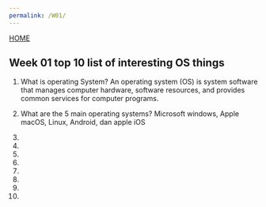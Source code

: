 ```yaml
---
permalink: /W01/
---
```

[HOME](../)
 
 ## Week 01 top 10 list of interesting OS things
 
 1. What is operating System?
    An operating system (OS) is system software that manages computer hardware, software resources, and provides common services for computer programs.
 
 2. What are the 5 main operating systems?
    Microsoft windows, Apple macOS, Linux, Android, dan apple iOS
 
 3.
 
 4.
 
 5.
 
 6.
 
 7.
 
 8.
 
 9.
 
 10.
